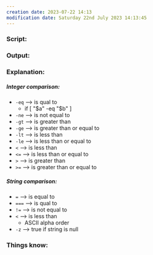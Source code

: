 ```yaml
---
creation date: 2023-07-22 14:13
modification date: Saturday 22nd July 2023 14:13:45
---
```


### Script:[](https://tldp.org/LDP/abs/html/comparison-ops.html#EX13)



### Output:



### Explanation:

##### Integer comparison:

* `-eq` --> is qual to 
	* if [  "$a" -eq "$b" ]
* `-ne` --> is not equal to
* `-gt` --> is greater than
* `-ge` --> is greater than or equal to
* `-lt` --> is less than
* `-le` --> is less than or equal to
* `<` --> is less than
* `<=` --> is less than or equal to
* `>` --> is greater than
* `>=` --> is greater than or equal to

##### String comparison:

* `=` --> is equal to
* `===` --> is qual to
* `!=` --> is not equal to
* `<` --> is less than 
	* ASCII alpha order
* `-z` --> true if string is null
### Things know:
